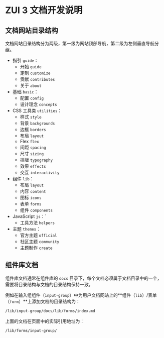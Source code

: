 # ZUI 3 文档开发说明

## 文档网站目录结构

文档网站目录结构分为两级，第一级为网站顶部导航，第二级为左侧垂直导航分组。

* 指引 `guide`：
  * 开始  `guide`
  * 定制  `customize`
  * 贡献  `contributes`
  * 关于  `about`
* 基础 `basic`：
  * 配置     `config`
  * 设计理念  `concepts`
* CSS 工具类 `utilities`：
  * 样式  `style`
  * 背景  `backgrounds`
  * 边框  `borders`
  * 布局  `layout`
  * Flex  `flex`
  * 间距  `spacing`
  * 尺寸  `sizing`
  * 排版  `typography`
  * 效果  `effects`
  * 交互  `interactivity`
* 组件 `lib`：
  * 布局  `layout`
  * 内容  `content`
  * 图标  `icons`
  * 表单  `forms`
  * 组件  `components`
* JavaScript `js`：`
  * 工具方法  `helpers`
* 主题 `themes`：
  * 官方主题  `official`
  * 社区主题  `community`
  * 主题制作  `create`

## 组件库文档

组件库文档通常在组件库的 `docs` 目录下，每个文档必须属于文档目录中的一个，需要将目录结构与文档的目录结构保持一致。

例如在输入组组件（`input-group`）中为用户文档网站上的**组件（`lib`）/表单（`form`）**上添加文档的目录结构为：

```txt
/lib/input-group/docs/lib/forms/index.md
```

上面的文档在页面中的实际引用地址为：

```html
/lib/forms/input-group/
```
